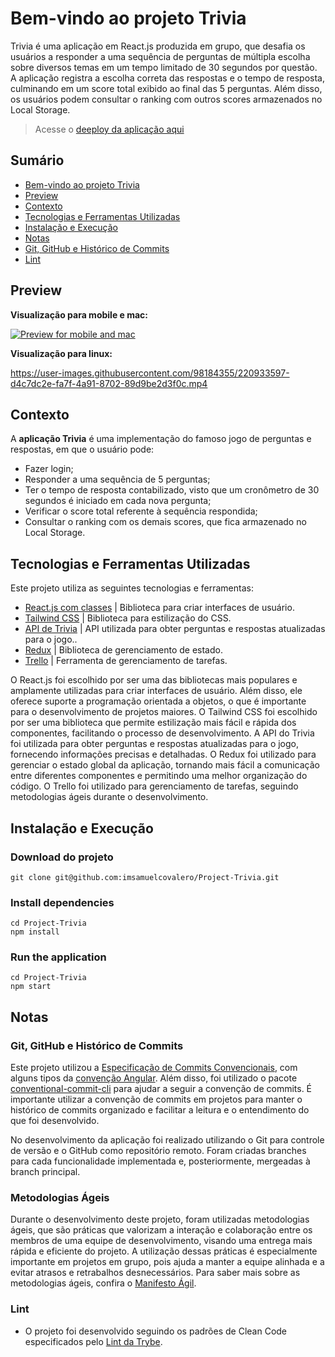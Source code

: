 # Bem-vindo ao projeto Trivia

Trivia é uma aplicação em React.js produzida em grupo, que desafia os usuários a responder a uma sequência de perguntas de múltipla escolha sobre diversos temas em um tempo limitado de 30 segundos por questão. A aplicação registra a escolha correta das respostas e o tempo de resposta, culminando em um score total exibido ao final das 5 perguntas. Além disso, os usuários podem consultar o ranking com outros scores armazenados no Local Storage.
> Acesse o [deeploy da aplicação aqui](https://project-trivia-dun.vercel.app/)

## Sumário
- [Bem-vindo ao projeto Trivia](#bem-vindo-ao-projeto-trivia)
- [Preview](#preview)
- [Contexto](#contexto)
- [Tecnologias e Ferramentas Utilizadas](#tecnologias-e-ferramentas-utilizadas)
- [Instalação e Execução](#instalação-e-execução)
- [Notas](#notas)
 - [Git, GitHub e Histórico de Commits](#git-github-e-histórico-de-commits)
 - [Lint](#lint)
 
## Preview

**Visualização para mobile e mac:**

[![Preview for mobile and mac](https://img.youtube.com/vi/2uGFmFM2zy8/0.jpg)](https://www.youtube.com/watch?v=2uGFmFM2zy8)

**Visualização para linux:**

https://user-images.githubusercontent.com/98184355/220933597-d4c7dc2e-fa7f-4a91-8702-89d9be2d3f0c.mp4

## Contexto
A __aplicação Trivia__ é uma implementação do famoso jogo de perguntas e respostas, em que o usuário pode:
- Fazer login;
- Responder a uma sequência de 5 perguntas;
- Ter o tempo de resposta contabilizado, visto que um cronômetro de 30 segundos é iniciado em cada nova pergunta;
- Verificar o score total referente à sequência respondida;
- Consultar o ranking com os demais scores, que fica armazenado no Local Storage.

## Tecnologias e Ferramentas Utilizadas

Este projeto utiliza as seguintes tecnologias e ferramentas:

- [React.js com classes](https://reactjs.org/docs/getting-started.html) | Biblioteca para criar interfaces de usuário.
- [Tailwind CSS](https://tailwindcss.com/) | Biblioteca para estilização do CSS.
- [API de Trivia](https://opentdb.com/api_config.php) | API utilizada para obter perguntas e respostas atualizadas para o jogo..
- [Redux](https://redux.js.org/) | Biblioteca de gerenciamento de estado.
- [Trello](https://trello.com/) | Ferramenta de gerenciamento de tarefas.

O React.js foi escolhido por ser uma das bibliotecas mais populares e amplamente utilizadas para criar interfaces de usuário. Além disso, ele oferece suporte a programação orientada a objetos, o que é importante para o desenvolvimento de projetos maiores. O Tailwind CSS foi escolhido por ser uma biblioteca que permite estilização mais fácil e rápida dos componentes, facilitando o processo de desenvolvimento. A API do Trivia foi utilizada para obter perguntas e respostas atualizadas para o jogo, fornecendo informações precisas e detalhadas. O Redux foi utilizado para gerenciar o estado global da aplicação, tornando mais fácil a comunicação entre diferentes componentes e permitindo uma melhor organização do código. O Trello foi utilizado para gerenciamento de tarefas, seguindo metodologias ágeis durante o desenvolvimento.

## Instalação e Execução
### Download do projeto
```
git clone git@github.com:imsamuelcovalero/Project-Trivia.git
```
### Install dependencies
```
cd Project-Trivia
npm install
```
### Run the application
```
cd Project-Trivia
npm start
```

## Notas
### Git, GitHub e Histórico de Commits
Este projeto utilizou a [Especificação de Commits Convencionais](https://www.conventionalcommits.org/en/v1.0.0/), com alguns tipos da [convenção Angular](https://github.com/angular/angular/blob/22b96b9/CONTRIBUTING.md#-commit-message-guidelines). Além disso, foi utilizado o pacote [conventional-commit-cli](https://www.npmjs.com/package/conventional-commit-cli) para ajudar a seguir a convenção de commits. É importante utilizar a convenção de commits em projetos para manter o histórico de commits organizado e facilitar a leitura e o entendimento do que foi desenvolvido.

No desenvolvimento da aplicação foi realizado utilizando o Git para controle de versão e o GitHub como repositório remoto. Foram criadas branches para cada funcionalidade implementada e, posteriormente, mergeadas à branch principal.

### Metodologias Ágeis
Durante o desenvolvimento deste projeto, foram utilizadas metodologias ágeis, que são práticas que valorizam a interação e colaboração entre os membros de uma equipe de desenvolvimento, visando uma entrega mais rápida e eficiente do projeto. A utilização dessas práticas é especialmente importante em projetos em grupo, pois ajuda a manter a equipe alinhada e a evitar atrasos e retrabalhos desnecessários. Para saber mais sobre as metodologias ágeis, confira o [Manifesto Ágil](https://agilemanifesto.org/).

### Lint
- O projeto foi desenvolvido seguindo os padrões de Clean Code especificados pelo [Lint da Trybe](https://github.com/betrybe/eslint-config-trybe).
